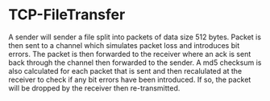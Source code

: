 # TCP-FileTransfer

A sender will sender a file split into packets of data size 512 bytes. Packet is then sent to a channel which simulates packet loss and introduces bit errors. The packet is then forwarded to the receiver where an ack is sent back through the channel then forwarded to the sender. A md5 checksum is also calculated for each packet that is sent and then recalulated at the receiver to check if any bit errors have been introduced. If so, the packet will be dropped by the receiver then re-transmitted.

